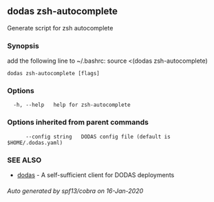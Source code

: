 ## dodas zsh-autocomplete

Generate script for zsh autocomplete

### Synopsis

add the following line to ~/.bashrc: source <(dodas zsh-autocomplete)

```
dodas zsh-autocomplete [flags]
```

### Options

```
  -h, --help   help for zsh-autocomplete
```

### Options inherited from parent commands

```
      --config string   DODAS config file (default is $HOME/.dodas.yaml)
```

### SEE ALSO

* [dodas](dodas.md)	 - A self-sufficient client for DODAS deployments

###### Auto generated by spf13/cobra on 16-Jan-2020
